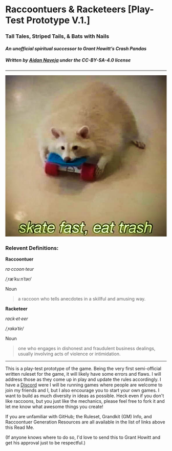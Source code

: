 # __Raccoontuers & Racketeers__ [Play-Test Prototype V.1.]
### Tall Tales, Striped Tails, & Bats with Nails
#### _An unofficial spiritual successor to Grant Howitt’s Crash Pandas_
##### Written by [Aidan Naveja](https://phottachedesign.myportfolio.com/other-art-junk) under the CC-BY-SA-4.0 license
---



![Skate Fast, Eat Trash](Art/Internet_Memes/skatefasteattrash.jpg)



### Relevent Definitions:



__Raccoontuer__


_ra·ccoon·teur_  


_/ˌræˈkuːnˈtər/_  


Noun


>a raccoon who tells anecdotes in a skillful and amusing way.



__Racketeer__


_rack·et·eer_


_/ˌrakəˈtir/_


Noun


>one who engages in dishonest and fraudulent business dealings, usually involving acts of violence or intimidation.



---



This is a play-test prototype of the game.
Being the very first semi-official written ruleset for the game, it will likely have some errors and flaws.
I will address those as they come up in play and update the rules accordingly.
I have a [Discord](https://discord.gg/ypxHt6C) were I will be running games where people are welcome to join my friends and I, but I also encourage you to start your own games.
I want to build as much diversity in ideas as possible.
Heck even if you don't like raccoons, but you just like the mechanics, please feel free to fork it and let me know what awesome things you create!

If you are unfamiliar with GitHub; the Ruleset, Grandkit (GM) Info, and Raccoontuer Generation Resources are all available in the list of links above this Read Me.


(If anyone knows where to do so, I'd love to send this to Grant Howitt and get his approval just to be respectful.)
